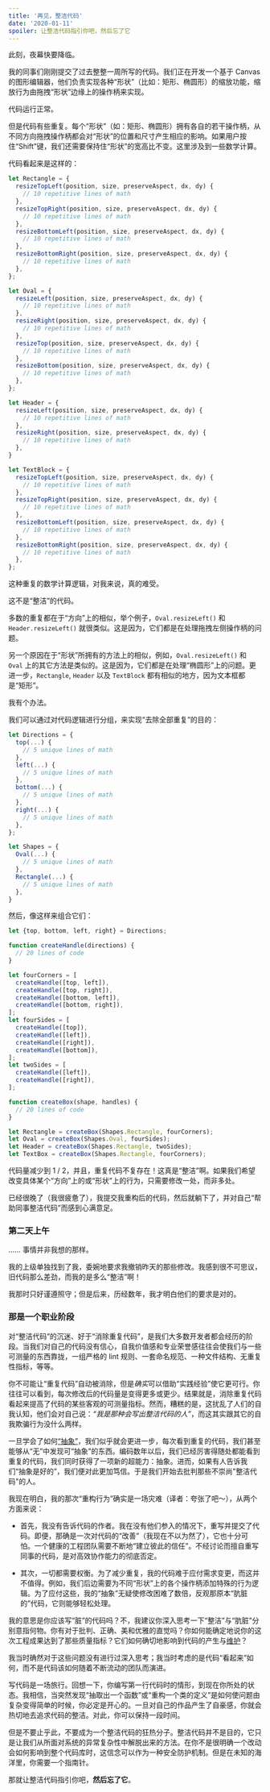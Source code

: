 ```yaml
---
title: '再见，整洁代码'
date: '2020-01-11'
spoiler: 让整洁代码指引你吧，然后忘了它
---
```


此刻，夜幕快要降临。

我的同事们刚刚提交了过去整整一周所写的代码。我们正在开发一个基于 Canvas 的图形编辑器，他们负责实现各种“形状”（比如：矩形、椭圆形）的缩放功能，缩放行为由拖拽“形状”边缘上的操作柄来实现。

代码运行正常。

但是代码有些重复。每个“形状”（如：矩形、椭圆形）拥有各自的若干操作柄，从不同方向拖拽操作柄都会对“形状”的位置和尺寸产生相应的影响。如果用户按住“Shift”键，我们还需要保持住“形状”的宽高比不变。这里涉及到一些数学计算。

代码看起来是这样的：

```jsx
let Rectangle = {
  resizeTopLeft(position, size, preserveAspect, dx, dy) {
    // 10 repetitive lines of math
  },
  resizeTopRight(position, size, preserveAspect, dx, dy) {
    // 10 repetitive lines of math
  },
  resizeBottomLeft(position, size, preserveAspect, dx, dy) {
    // 10 repetitive lines of math
  },
  resizeBottomRight(position, size, preserveAspect, dx, dy) {
    // 10 repetitive lines of math
  },
};

let Oval = {
  resizeLeft(position, size, preserveAspect, dx, dy) {
    // 10 repetitive lines of math
  },
  resizeRight(position, size, preserveAspect, dx, dy) {
    // 10 repetitive lines of math
  },
  resizeTop(position, size, preserveAspect, dx, dy) {
    // 10 repetitive lines of math
  },
  resizeBottom(position, size, preserveAspect, dx, dy) {
    // 10 repetitive lines of math
  },
};

let Header = {
  resizeLeft(position, size, preserveAspect, dx, dy) {
    // 10 repetitive lines of math
  },
  resizeRight(position, size, preserveAspect, dx, dy) {
    // 10 repetitive lines of math
  },  
}

let TextBlock = {
  resizeTopLeft(position, size, preserveAspect, dx, dy) {
    // 10 repetitive lines of math
  },
  resizeTopRight(position, size, preserveAspect, dx, dy) {
    // 10 repetitive lines of math
  },
  resizeBottomLeft(position, size, preserveAspect, dx, dy) {
    // 10 repetitive lines of math
  },
  resizeBottomRight(position, size, preserveAspect, dx, dy) {
    // 10 repetitive lines of math
  },
};
```

这种重复的数学计算逻辑，对我来说，真的难受。

这不是“整洁”的代码。

多数的重复都在于“方向”上的相似，举个例子，`Oval.resizeLeft()` 和 `Header.resizeLeft()` 就很类似。这是因为，它们都是在处理拖拽左侧操作柄的问题。

另一个原因在于“形状”所拥有的方法上的相似，例如，`Oval.resizeLeft()` 和 `Oval` 上的其它方法是类似的。这是因为，它们都是在处理“椭圆形”上的问题。更进一步，`Rectangle`, `Header` 以及 `TextBlock` 都有相似的地方，因为文本框都是“矩形”。

我有个办法。

我们可以通过对代码逻辑进行分组，来实现“去除全部重复”的目的：

```jsx
let Directions = {
  top(...) {
    // 5 unique lines of math
  },
  left(...) {
    // 5 unique lines of math
  },
  bottom(...) {
    // 5 unique lines of math
  },
  right(...) {
    // 5 unique lines of math
  },
};

let Shapes = {
  Oval(...) {
    // 5 unique lines of math
  },
  Rectangle(...) {
    // 5 unique lines of math
  },
}
```

然后，像这样来组合它们：

```jsx
let {top, bottom, left, right} = Directions;

function createHandle(directions) {
  // 20 lines of code
}

let fourCorners = [
  createHandle([top, left]),
  createHandle([top, right]),
  createHandle([bottom, left]),
  createHandle([bottom, right]),
];
let fourSides = [
  createHandle([top]),
  createHandle([left]),
  createHandle([right]),
  createHandle([bottom]),
];
let twoSides = [
  createHandle([left]),
  createHandle([right]),
];

function createBox(shape, handles) {
  // 20 lines of code
}

let Rectangle = createBox(Shapes.Rectangle, fourCorners);
let Oval = createBox(Shapes.Oval, fourSides);
let Header = createBox(Shapes.Rectangle, twoSides);
let TextBox = createBox(Shapes.Rectangle, fourCorners);
```

代码量减少到 1 / 2，并且，重复代码不复存在！这真是“整洁”啊。如果我们希望改变具体某个“方向”上的或“形状”上的行为，只需要修改一处，而非多处。

已经很晚了（我很疲惫了），我提交我重构后的代码，然后就躺下了，并对自己“帮助同事整洁代码”而感到心满意足。

### 第二天上午

...... 事情并非我想的那样。

我的上级单独找到了我，委婉地要求我撤销昨天的那些修改。我感到很不可思议，旧代码那么差劲，而我的是多么“整洁”啊！

我那时只好谨遵照守；但是后来，历经数年，我才明白他们的要求是对的。

### 那是一个职业阶段

对“整洁代码”的沉迷、好于“消除重复代码”，是我们大多数开发者都会经历的阶段。当我们对自己的代码没有信心，自我价值感和专业荣誉感往往会使我们与一些可测量的东西靠拢，一组严格的 lint 规则、一套命名规范、一种文件结构、无重复性指标，等等。

你不可能让“重复代码”自动被消除，但是*确实*可以借助“实践经验”使它更可行。你往往可以看到，每次修改后的代码量是变得更多或更少。结果就是，消除重复代码看起来提高了代码的某些客观的可测量指标。然而，糟糕的是，这扰乱了人们的自我认知，他们会对自己说：*“我是那种会写出整洁代码的人”*，而这其实跟其它的自我欺骗行为没什么两样。

一旦学会了如何[“抽象”](https://www.sandimetz.com/blog/2016/1/20/the-wrong-abstraction)，我们似乎就会更进一步，每次看到重复的代码，我们甚至能够从“无”中发现可“抽象”的东西。编码数年以后，我们已经厉害得随处都能看到重复的代码，我们同时获得了一项新的超能力：抽象。进而，如果有人告诉我们“抽象是好的”，我们便对此更加笃信。于是我们开始去批判那些不崇尚"整洁代码"的人。

我现在明白，我的那次“重构行为”确实是一场灾难（译者：夸张了吧～），从两个方面来说：

* 首先，我没有告诉代码的作者。我在没有他们参入的情况下，重写并提交了代码。即便，那确是一次对代码的“改善”（我现在不以为然了），它也十分可怕。一个健康的工程团队需要不断地“建立彼此的信任”。不经讨论而擅自重写同事的代码，是对高效协作能力的彻底否定。

* 其次，一切都需要权衡。为了减少重复，我的代码难于应付需求变更，而这并不值得。例如，我们后边需要为不同“形状”上的各个操作柄添加特殊的行为逻辑。为了应付这些，我的“抽象”无疑使修改困难了数倍，反观那原本“肮脏的”代码，它则能够轻松处理。

我的意思是你应该写“脏”的代码吗？不，我建议你深入思考一下“整洁”与“肮脏”分别意指何物。你有对于批判、正确、美和优雅的直觉吗？你如何能确定地说你的这次工程成果达到了那些质量指标？它们如何确切地影响到代码的产生与[维护](/zh-hans/optimized-for-change/)？

我当时确然对于这些问题没有进行过深入思考；我当时考虑的是代码“看起来”如何，而不是代码该如何随着不断流动的团队而演进。

写代码是一场旅行。回想一下，你编写第一行代码时的情形，到现在你所处的状态。我相信，当突然发现“抽取出一个函数”或“重构一个类的定义”是如何使问题由复杂变得简单的时候，你必定是开心的。一旦对自己的作品产生了自豪感，你就会热切地去追求代码的整洁。对此，你可以保持一段时间。

但是不要止乎此，不要成为一个整洁代码的狂热分子。整洁代码并不是目的，它只是让我们从所面对系统的异常复杂性中解脱出来的方法。在你不是很明确一个改动会如何影响到整个代码库时，这信念可以作为一种安全防护机制。但是在未知的海洋里，你需要一个指南针。

那就让整洁代码指引你吧，**然后忘了它**。